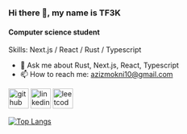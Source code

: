 ### Hi there 👋, my name is TF3K
#### Computer science student


Skills: Next.js / React / Rust / Typescript

- 💬 Ask me about Rust, Next.js, React, Typescript 
- 📫 How to reach me: azizmokni10@gmail.com 

[<img src='https://cdn.jsdelivr.net/npm/simple-icons@3.0.1/icons/github.svg' alt='github' height='40'>](https://github.com/TF3K)  [<img src='https://cdn.jsdelivr.net/npm/simple-icons@3.0.1/icons/linkedin.svg' alt='linkedin' height='40'>](https://www.linkedin.com/in/https://www.linkedin.com/in/aziz-mokni//)  [<img src='https://cdn.jsdelivr.net/npm/simple-icons@3.0.1/icons/leetcode.svg' alt='leetcode' height='40'>](https://leetcode.com/u/w7uZgBddlW/)  

[![Top Langs](https://github-readme-stats.vercel.app/api/top-langs/?username=TF3K)](https://github.com/anuraghazra/github-readme-stats)
